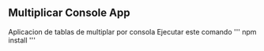 ## Multiplicar Console App

Aplicacion de tablas de multiplar por consola
Ejecutar este comando
'''
npm install
'''

